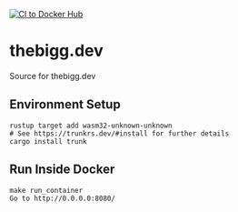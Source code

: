 [![CI to Docker Hub](https://github.com/thebigG/thebigg.dev/actions/workflows/main.yml/badge.svg)](https://github.com/thebigG/thebigg.dev/actions/workflows/main.yml)
# thebigg.dev
Source for thebigg.dev

## Environment Setup
```
rustup target add wasm32-unknown-unknown
# See https://trunkrs.dev/#install for further details
cargo install trunk
```
  
## Run Inside Docker  
```
make run_container
Go to http://0.0.0.0:8080/
```  


